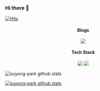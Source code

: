 ### Hi there 👋

[![Hits](https://hits.seeyoufarm.com/api/count/incr/badge.svg?url=https%3A%2F%2Fgithub.com%2Fsuyong-park&count_bg=%2379C83D&title_bg=%23555555&icon=github.svg&icon_color=%23E7E7E7&title=visitor&edge_flat=false)](https://hits.seeyoufarm.com)

<div align="center">
  <h4>Blogs</h4>
  <img src="https://img.shields.io/badge/velog-20C997?style=for-the-badge&logo=Velog&logoColor=black">
</div>


<div align="center">
  <h4>Tech Stack</h4>
  <img src="https://img.shields.io/badge/Kotlin-7F52FF?style=for-the-badge&logo=Kotlin&logoColor=black">
  <img src="https://img.shields.io/badge/Android-3DDC84?style=for-the-badge&logo=Android&logoColor=black">
</div>





![suyong-park github stats](https://github-readme-stats.vercel.app/api?username=suyong-park&show_icons=true)



[![suyong-park github stats](https://github-readme-stats.vercel.app/api/top-langs/?username=suyong-park&show_icons=true&hide_border=true&title_color=004386&icon_color=004386&layout=compact)](https://github.com/suyong-park)


<!--
**suyong-park/suyong-park** is a ✨ _special_ ✨ repository because its `README.md` (this file) appears on your GitHub profile.

Here are some ideas to get you started:

- 🔭 I’m currently working on ...
- 🌱 I’m currently learning ...
- 👯 I’m looking to collaborate on ...
- 🤔 I’m looking for help with ...
- 💬 Ask me about ...
- 📫 How to reach me: ...
- 😄 Pronouns: ...
- ⚡ Fun fact: ...
  -->
